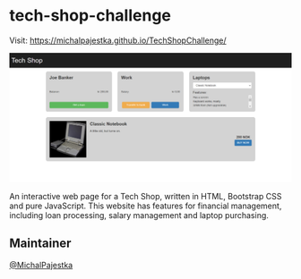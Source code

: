 # tech-shop-challenge

Visit: https://michalpajestka.github.io/TechShopChallenge/

![banner](resources/bannerimage.png)


An interactive web page for a Tech Shop, written in HTML, Bootstrap CSS and pure JavaScript. This website has features for financial management, including loan processing, salary management and laptop purchasing.



## Maintainer

[@MichalPajestka](https://github.com/MichalPajestka)

